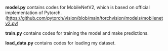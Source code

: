 __model.py__ contains codes for MobileNetV2, which is based on official implementation of Pytorch. (https://github.com/pytorch/vision/blob/main/torchvision/models/mobilenetv2.py)

__train.py__ contains codes for training the model and make predictions.

__load_data.py__ contains codes for loading my dataset.
